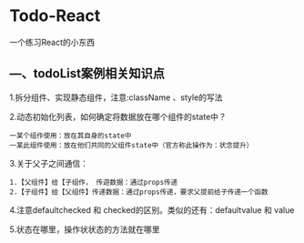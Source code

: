 # Todo-React
一个练习React的小东西

## —、todoList案例相关知识点
1.拆分组件、实现静态组件，注意:className 、style的写法

2.动态初始化列表，如何确定将数据放在哪个组件的state中？

    一某个组作使用：放在其自身的state中
    一某此组件使用：放在他们共同的父组件state中（官方称此操作为：状念提升）
3.关于父子之间通信：
    
    1.【父组件】给【子组作， 传遊数据：通过props传递
    2.【子组件】给【父组件】传递数据：通过props传递，要求父提前给子传递一个函数

4.注意defaultchecked 和 checked的区别。类似的还有：defaultvalue 和 value

5.状态在哪里，操作状状态的方法就在哪里